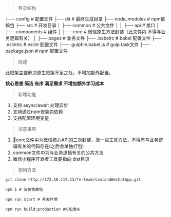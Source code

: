> 目录结构

├── config                   # 配置文件
├── dit                      # 最终生成目录
├── node_modules             # npm依赖包
├── src                      # 开发目录
│ ├── common                 # 公共文件
│ │ ├── api                  # 接口
│ ├── components             # 组件
│ ├── core                   # 微信原生方法封装（此文件内 不得与业务逻辑有关）
│ ├── pages                  # 业务文件
├── .babelrc                 # babel 配置文件
├── .eslintrc                # eslint 配置文件
├── .gulpfile.babel.js       # gulp task文件
├── package.json             # npm 配置文件

> 简述

此框架主要解决原生框架不足之处，不增加额外配置。

**核心思想 简洁 有序 满足需求 不增加额外学习成本**

> 新增功能

1. 支持 async/await 处理异步
2. 支持通过npm安装包依赖
3. 支持配置环境变量

> 注意事项

1. core文件中为微信核心API的二次封装，及一些工具方法，不得有与业务逻辑有关的代码存在(之后会单独打包)
2. common文件中为与业务逻辑有关的公共方法
3. 微信小程序开发者工具要指向 dist目录

> 使用方法

```
git clone http://172.16.117.13/fe-team/sanlandWechatApp.git
```

```
npm i # 安装依赖包
```

```
npm run start # 开发环境
```

```
npm run build:production #打包发布
```


